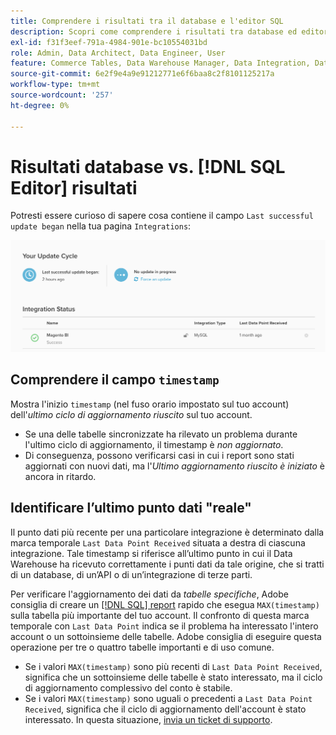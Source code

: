 ```yaml
---
title: Comprendere i risultati tra il database e l'editor SQL
description: Scopri come comprendere i risultati tra database ed editor SQL.
exl-id: f31f3eef-791a-4984-901e-bc10554031bd
role: Admin, Data Architect, Data Engineer, User
feature: Commerce Tables, Data Warehouse Manager, Data Integration, Data Import/Export
source-git-commit: 6e2f9e4a9e91212771e6f6baa8c2f8101125217a
workflow-type: tm+mt
source-wordcount: '257'
ht-degree: 0%

---
```


# Risultati database vs. [!DNL SQL Editor] risultati

Potresti essere curioso di sapere cosa contiene il campo `Last successful update began` nella tua pagina `Integrations`:

![Ultimo_aggiornamento_riuscito.png](../../../assets/Last_successful_update.png)

## Comprendere il campo `timestamp`

Mostra l&#39;inizio `timestamp` (nel fuso orario impostato sul tuo account) dell&#39;_ultimo ciclo di aggiornamento riuscito_ sul tuo account.

- Se una delle tabelle sincronizzate ha rilevato un problema durante l&#39;ultimo ciclo di aggiornamento, il timestamp è *non aggiornato*.
- Di conseguenza, possono verificarsi casi in cui i report sono stati aggiornati con nuovi dati, ma l&#39;*Ultimo aggiornamento riuscito è iniziato* è ancora in ritardo.

## Identificare l’ultimo punto dati &quot;reale&quot;

Il punto dati più recente per una particolare integrazione è determinato dalla marca temporale `Last Data Point Received` situata a destra di ciascuna integrazione. Tale timestamp si riferisce all’ultimo punto in cui il Data Warehouse ha ricevuto correttamente i punti dati da tale origine, che si tratti di un database, di un’API o di un’integrazione di terze parti.

Per verificare l&#39;aggiornamento dei dati da *tabelle specifiche*, Adobe consiglia di creare un [[!DNL SQL] report](../../dev-reports/sql-rpt-bldr.md) rapido che esegua `MAX(timestamp)` sulla tabella più importante del tuo account. Il confronto di questa marca temporale con `Last Data Point` indica se il problema ha interessato l&#39;intero account o un sottoinsieme delle tabelle. Adobe consiglia di eseguire questa operazione per tre o quattro tabelle importanti e di uso comune.

- Se i valori `MAX(timestamp)` sono più recenti di `Last Data Point Received`, significa che un sottoinsieme delle tabelle è stato interessato, ma il ciclo di aggiornamento complessivo del conto è stabile.
- Se i valori `MAX(timestamp)` sono uguali o precedenti a `Last Data Point Received`, significa che il ciclo di aggiornamento dell&#39;account è stato interessato. In questa situazione, [invia un ticket di supporto](https://experienceleague.adobe.com/docs/commerce-knowledge-base/kb/troubleshooting/miscellaneous/mbi-service-policies.html).
